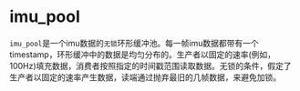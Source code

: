 # imu_pool
`imu_pool`是一个imu数据的`无锁`环形缓冲池。每一帧imu数据都带有一个timestamp，环形缓冲中的数据是均匀分布的。生产者以固定的速率(例如，100Hz)填充数据，消费者按照指定的时间戳范围读取数据。无锁的条件，假定了生产者以固定的速率产生数据，读端通过抛弃最旧的几帧数据，来避免加锁。
